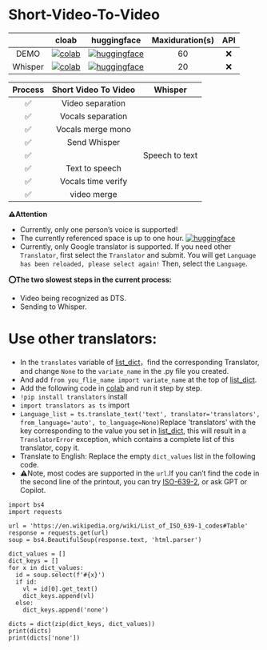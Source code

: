 # Short-Video-To-Video

<div align="center">

|         | cloab | huggingface | Maxiduration(s) | API |
| :-------: | :-------: | :-------: | :-------: | :-------: |
| DEMO | [![colab](https://colab.research.google.com/assets/colab-badge.svg)](https://colab.research.google.com/drive/1v1ABcStbUwuCEIQOchLFPFsrD8jUpDr7?usp=sharing) | [![huggingface](https://img.shields.io/badge/%F0%9F%A4%97-Open%20in%20Spacce-grue)](https://huggingface.co/spaces/ximod1a/Short-Video-To-Video) | 60 | ❌ |
| Whisper | [![colab](https://colab.research.google.com/assets/colab-badge.svg)](https://colab.research.google.com/drive/1P1n-xNz0aNRoMv_n40QYKAZZ4wdvJDNa?usp=sharing) | [![huggingface](https://img.shields.io/badge/%F0%9F%A4%97-Open%20in%20Spacce-grue)](https://huggingface.co/spaces/ximod1a/whisper) | 20 | ❌ |

| Process | Short Video To Video | Whisper |
| :-------: | :-------: | :-------: |
| ✅ | Video separation |  |
| ✅ | Vocals separation |  |
| ✅ | Vocals merge mono |  |
| ✅ | Send Whisper |  |
| ✅ |  | Speech to text |
| ✅ | Text to speech |  |
| ✅ | Vocals time verify |  |
| ✅ | video merge |  |

</div>

**⚠️Attention**
- Currently, only one person’s voice is supported!
-  The currently referenced space is up to one hour. [![huggingface](https://img.shields.io/badge/%F0%9F%A4%97-Open%20in%20Spacce-grue)](https://huggingface.co/spaces/hf-audio/whisper-large-v3)
-  Currently, only Google translator is supported. If you need other `Translator`, first select the `Translator` and submit. You will get `Language has been reloaded, please select again!` Then, select the `Language`.

**⭕The two slowest steps in the current process:**
- Video being recognized as DTS.
- Sending to Whisper.

# Use other translators:
- In the `translates` variable of [list_dict](huggingface/list_dict.py)，find the corresponding Translator, and change `None` to the `variate_name` in the .py file you created.
- And add `from you_flie_name import variate_name` at the top of [list_dict](huggingface/list_dict.py).
- Add the following code in [colab](https://colab.research.google.com/) and run it step by step.
- `!pip install translators` install
- `import translators as ts` import
- `Language_list = ts.translate_text('text', translator='translators', from_language='auto', to_language=None)`Replace 'translators' with the key corresponding to the value you set in [list_dict](huggingface/list_dict.py), this will result in a `TranslatorError` exception, which contains a complete list of this translator, copy it.
- Translate to English: Replace the empty `dict_values` list in the following code.
- ⚠️Note, most codes are supported in the `url`.If you can’t find the code in the second line of the printout, you can try [ISO-639-2](https://support.isan.org/hc/en-us/articles/360012734159-List-of-ISO-639-2-Language-Codes), or ask GPT or Copilot.
```
import bs4
import requests

url = 'https://en.wikipedia.org/wiki/List_of_ISO_639-1_codes#Table'
response = requests.get(url)
soup = bs4.BeautifulSoup(response.text, 'html.parser')

dict_values = []
dict_keys = []
for x in dict_values:
  id = soup.select(f'#{x}')
  if id:
    vl = id[0].get_text()
    dict_keys.append(vl)
  else:
    dict_keys.append('none')

dicts = dict(zip(dict_keys, dict_values))
print(dicts)
print(dicts['none'])
```

